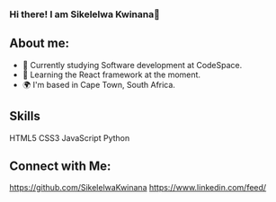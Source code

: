 ### Hi there! I am Sikelelwa Kwinana👋


## About me:
- 🔭 Currently studying Software development at CodeSpace.
- 🌱 Learning the React framework at the moment.
- 🌍 I'm based in Cape Town, South Africa.
## Skills
HTML5 CSS3 JavaScript Python

## Connect with Me: 
  https://github.com/SikelelwaKwinana 
  https://www.linkedin.com/feed/

